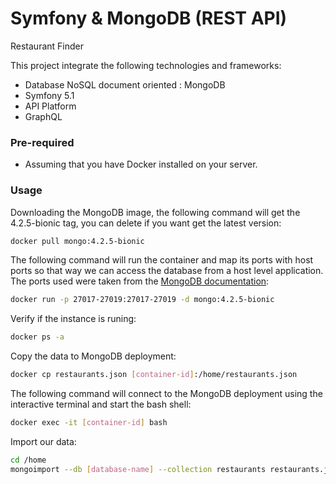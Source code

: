 # Symfony & MongoDB (REST API)
Restaurant Finder

This project integrate the following technologies and frameworks:
- Database NoSQL document oriented : MongoDB
- Symfony 5.1
- API Platform
- GraphQL


### Pre-required
- Assuming that you have Docker installed on your server.


### Usage
Downloading the MongoDB image, the following command will get the 4.2.5-bionic tag, you can delete if you want get the latest version:
```bash
docker pull mongo:4.2.5-bionic
```

The following command will run the container and map its ports with host ports so that way we can access the database from a host level application. The ports used were taken from the [MongoDB documentation](https://docs.mongodb.com/manual/reference/default-mongodb-port/):

```bash
docker run -p 27017-27019:27017-27019 -d mongo:4.2.5-bionic
```

Verify if the instance is runing:

```bash
docker ps -a
```

Copy the data to MongoDB deployment:
```bash
docker cp restaurants.json [container-id]:/home/restaurants.json
```

The following command will connect to the MongoDB deployment using the interactive terminal and start the bash shell:
```bash
docker exec -it [container-id] bash
```

Import our data:
```bash
cd /home
mongoimport --db [database-name] --collection restaurants restaurants.json
```

